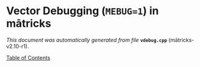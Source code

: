 
# Vector Debugging (`MEBUG=1`) in mātricks
_This document was automatically generated from file_ **`vdebug.cpp`** (mātricks-v2.10-r1).


[Table of Contents](README.md)
